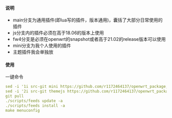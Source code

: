 #### 说明 
* main分支为通用插件(即lua写的插件，版本通用)，囊括了大部分日常使用的插件
* js分支内的插件必须在高于18.06的版本上使用
* fw4分支是必须在openwrt的snapshot或者高于21.02的release版本可以使用
* mini分支为我个人使用的插件
* 主题插件我会单独放

#### 使用
一键命令
```yaml
sed -i '1i src-git mini https://github.com/r1172464137/openwrt_package;mini' feeds.conf.default
sed -i '2i src-git themejs https://github.com/r1172464137/openwrt_package;themejs' feeds.conf.default
git pull
./scripts/feeds update -a
./scripts/feeds install -a
make menuconfig
```

